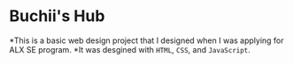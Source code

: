 # Buchii's Hub

*This is a basic web design project that I designed when I was applying for ALX SE program. 
*It was desgined with `HTML`, `CSS`, and `JavaScript`.
